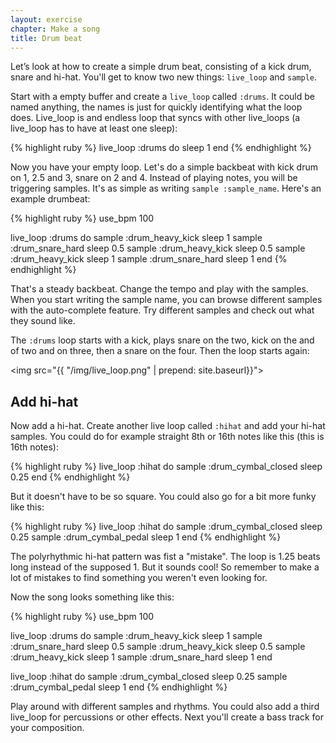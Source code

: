 ```yaml
---
layout: exercise
chapter: Make a song
title: Drum beat
---
```


Let’s look at how to create a simple drum beat, consisting of a kick drum, snare and hi-hat. You'll get to know two new things: `live_loop` and `sample`.

Start with a empty buffer and create a `live_loop` called `:drums`. It could be named anything, the names is just for quickly identifying what the loop does. Live_loop is and endless loop that syncs with other live_loops (a live_loop has to have at least one sleep):

{% highlight ruby %}
live_loop :drums do
  sleep 1
end
{% endhighlight %}

Now you have your empty loop. Let's do a simple backbeat with kick drum on 1, 2.5 and 3, snare on 2 and 4. Instead of playing notes, you will be triggering samples. It's as simple as writing `sample :sample_name`. Here's an example drumbeat:

{% highlight ruby %}
use_bpm 100

live_loop :drums do
  sample :drum_heavy_kick
  sleep 1
  sample :drum_snare_hard
  sleep 0.5
  sample :drum_heavy_kick
  sleep 0.5
  sample :drum_heavy_kick
  sleep 1
  sample :drum_snare_hard
  sleep 1
end
{% endhighlight %}

That's a steady backbeat. Change the tempo and play with the samples. When you start writing the sample name, you can browse different samples with the auto-complete feature. Try different samples and check out what they sound like.

The `:drums` loop starts with a kick, plays snare on the two, kick on the and of two and on three, then a snare on the four. Then the loop starts again:

<img src="{{ "/img/live_loop.png" | prepend: site.baseurl}}">

## Add hi-hat

Now add a hi-hat. Create another live loop called `:hihat` and add your hi-hat samples. You could do for example straight 8th or 16th notes like this (this is 16th notes):

{% highlight ruby %}
live_loop :hihat do
  sample :drum_cymbal_closed
  sleep 0.25
end
{% endhighlight %}

But it doesn't have to be so square. You could also go for a bit more funky like this:

{% highlight ruby %}
live_loop :hihat do
  sample :drum_cymbal_closed
  sleep 0.25
  sample :drum_cymbal_pedal
  sleep 1
end
{% endhighlight %}

The polyrhythmic hi-hat pattern was fist a "mistake". The loop is 1.25 beats long instead of the supposed 1. But it sounds cool! So remember to make a lot of mistakes to find something you weren't even looking for.

Now the song looks something like this:

{% highlight ruby %}
use_bpm 100

live_loop :drums do
  sample :drum_heavy_kick
  sleep 1
  sample :drum_snare_hard
  sleep 0.5
  sample :drum_heavy_kick
  sleep 0.5
  sample :drum_heavy_kick
  sleep 1
  sample :drum_snare_hard
  sleep 1
end

live_loop :hihat do
  sample :drum_cymbal_closed
  sleep 0.25
  sample :drum_cymbal_pedal
  sleep 1
end
{% endhighlight %}

Play around with different samples and rhythms. You could also add a third live_loop for percussions or other effects. Next you'll create a bass track for your composition.